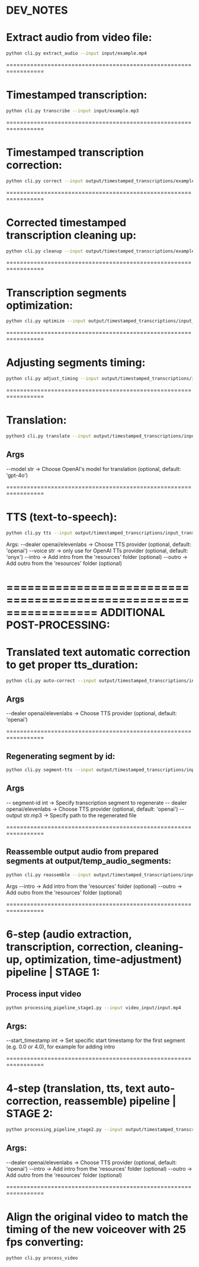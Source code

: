 # DEV_NOTES

# Extract audio from video file:

```bash
python cli.py extract_audio --input input/example.mp4
```

=================================================================

# Timestamped transcription:

```bash
python cli.py transcribe --input input/example.mp3
```

=================================================================

# Timestamped transcription correction:

```bash
python cli.py correct --input output/timestamped_transcriptions/example_transcribed.json
```

=================================================================

# Corrected timestamped transcription cleaning up:

```bash
python cli.py cleanup --input output/timestamped_transcriptions/example_transcribed_corrected.json
```

=================================================================

# Transcription segments optimization:

```bash
python cli.py optimize --input output/timestamped_transcriptions/input_transcribed_corrected_cleaned.json
```

=================================================================

# Adjusting segments timing:

```bash
python cli.py adjust_timing --input output/timestamped_transcriptions/input_transcribed_corrected_cleaned_optimized.json
```

=================================================================

# Translation:

```bash
python3 cli.py translate --input output/timestamped_transcriptions/input_transcribed_corrected_cleaned_optimized_adjusted.json
```

## Args 
--model str -> Choose OpenAI's model for translation (optional, default: 'gpt-4o')

=================================================================

# TTS (text-to-speech):

```bash
python cli.py tts --input output/timestamped_transcriptions/input_transcribed_corrected_cleaned_optimized_adjusted_translated.json
```

Args:
--dealer openai/elevenlabs -> Choose TTS provider (optional, default: 'openai')
--voice str -> only use for OpenAI TTs provider (optional, default: 'onyx')
--intro -> Add intro from the 'resources' folder (optional)
--outro -> Add outro from the 'resources' folder (optional)

=================================================================
ADDITIONAL POST-PROCESSING:
=================================================================

# Translated text automatic correction to get proper tts_duration:

```bash
python cli.py auto-correct --input output/timestamped_transcriptions/input_transcribed_corrected_cleaned_optimized_adjusted_translated.json
```

## Args 
--dealer openai/elevenlabs -> Choose TTS provider (optional, default: 'openai')

=================================================================

## Regenerating segment by id:

```bash
python cli.py segment-tts --input output/timestamped_transcriptions/input_transcribed_corrected_cleaned_optimized_adjusted_translated.json
```

## Args
-- segment-id int -> Specify transcription segment to regenerate
-- dealer openai/elevenlabs -> Choose TTS provider (optional, default: 'openai')
-- output str.mp3 -> Specify path to the regenerated file

=================================================================

## Reassemble output audio from prepared segments at output/temp_audio_segments:

```bash
python cli.py reassemble --input output/timestamped_transcriptions/input_transcribed_corrected_cleaned_optimized_adjusted_translated.json
```

Args
--intro -> Add intro from the 'resources' folder (optional)
--outro -> Add outro from the 'resources' folder (optional)

=================================================================

# 6-step (audio extraction, transcription, correction, cleaning-up, optimization, time-adjustment) pipeline | STAGE 1:
## Process input video

```bash
python processing_pipeline_stage1.py --input video_input/input.mp4
```

## Args: 
--start_timestamp int -> Set specific start timestamp for the first segment (e.g. 0.0 or 4.0), for example for adding intro

=================================================================

# 4-step (translation, tts, text auto-correction, reassemble) pipeline | STAGE 2: 

```bash
python processing_pipeline_stage2.py --input output/timestamped_transcriptions/input_transcribed_corrected_cleaned_optimized_adjusted.json
```

## Args:
--dealer openai/elevenlabs -> Choose TTS provider (optional, default: 'openai')
--intro -> Add intro from the 'resources' folder (optional)
--outro -> Add outro from the 'resources' folder (optional)

=================================================================

# Align the original video to match the timing of the new voiceover with 25 fps converting:

```bash
python cli.py process_video
```
